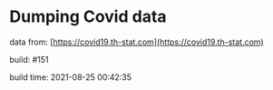 Dumping Covid data
==================
                        
data from: [https://covid19.th-stat.com](https://covid19.th-stat.com)

build: #151

build time: 2021-08-25 00:42:35
